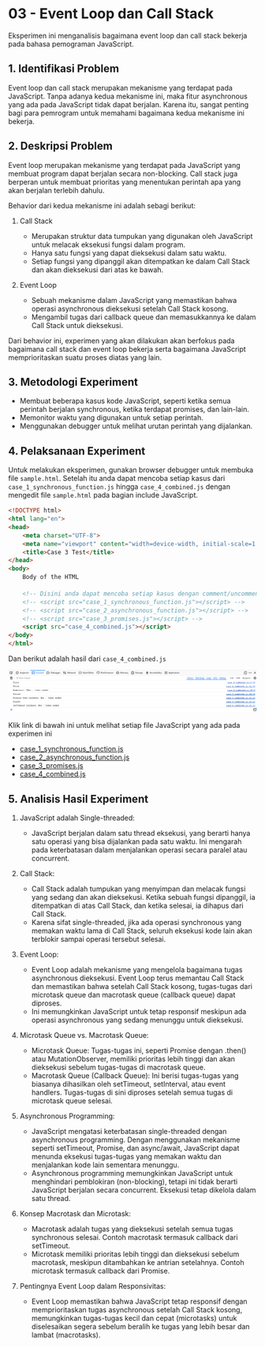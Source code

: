 # 03 - Event Loop dan Call Stack

Eksperimen ini menganalisis bagaimana event loop dan call stack bekerja pada bahasa pemograman JavaScript.

## 1. Identifikasi Problem

Event loop dan call stack merupakan mekanisme yang terdapat pada JavaScript. Tanpa adanya kedua mekanisme ini, maka fitur asynchronous yang ada pada JavaScript tidak dapat berjalan. Karena itu, sangat penting bagi para pemrogram untuk memahami bagaimana kedua mekanisme ini bekerja.

## 2. Deskripsi Problem

Event loop merupakan mekanisme yang terdapat pada JavaScript yang membuat program dapat berjalan secara non-blocking. Call stack juga berperan untuk membuat prioritas yang menentukan perintah apa yang akan berjalan terlebih dahulu.

Behavior dari kedua mekanisme ini adalah sebagi berikut:

1. Call Stack
    - Merupakan struktur data tumpukan yang digunakan oleh JavaScript untuk melacak eksekusi fungsi dalam program.
    - Hanya satu fungsi yang dapat dieksekusi dalam satu waktu.
    - Setiap fungsi yang dipanggil akan ditempatkan ke dalam Call Stack dan akan dieksekusi dari atas ke bawah.

2. Event Loop
    - Sebuah mekanisme dalam JavaScript yang memastikan bahwa operasi asynchronous dieksekusi setelah Call Stack kosong.
    - Mengambil tugas dari callback queue dan memasukkannya ke dalam Call Stack untuk dieksekusi.

Dari behavior ini, experimen yang akan dilakukan akan berfokus pada bagaimana call stack dan event loop bekerja serta bagaimana JavaScript memprioritaskan suatu proses diatas yang lain.

## 3. Metodologi Experiment

- Membuat beberapa kasus kode JavaScript, seperti ketika semua perintah berjalan synchronous, ketika terdapat promises, dan lain-lain.
- Memonitor waktu yang digunakan untuk setiap perintah.
- Menggunakan debugger untuk melihat urutan perintah yang dijalankan.

## 4. Pelaksanaan Experiment

Untuk melakukan eksperimen, gunakan browser debugger untuk membuka file `sample.html`. Setelah itu anda dapat mencoba setiap kasus dari `case_1_synchronous_function.js` hingga `case_4_combined.js` dengan mengedit file `sample.html` pada bagian include JavaScript.

```html
<!DOCTYPE html>
<html lang="en">
<head>
    <meta charset="UTF-8">
    <meta name="viewport" content="width=device-width, initial-scale=1.0">
    <title>Case 3 Test</title>
</head>
<body>
    Body of the HTML

    <!-- Disini anda dapat mencoba setiap kasus dengan comment/uncomment include JavaScript di bawah ini -->
    <!-- <script src="case_1_synchronous_function.js"></script> -->
    <!-- <script src="case_2_asynchronous_function.js"></script> -->
    <!-- <script src="case_3_promises.js"></script> -->
    <script src="case_4_combined.js"></script>
</body>
</html>
```

Dan berikut adalah hasil dari `case_4_combined.js`

![Output dari case_4_combined.js](./output_case_4.png)

Klik link di bawah ini untuk melihat setiap file JavaScript yang ada pada experimen ini

- [case_1_synchronous_function.js](case_1_synchronous_function.js)
- [case_2_asynchronous_function.js](case_2_asynchronous_function.js)
- [case_3_promises.js](case_3_promises.js)
- [case_4_combined.js](case_4_combined.js)

## 5. Analisis Hasil Experiment

1. JavaScript adalah Single-threaded:
    - JavaScript berjalan dalam satu thread eksekusi, yang berarti hanya satu operasi yang bisa dijalankan pada satu waktu. Ini mengarah pada keterbatasan dalam menjalankan operasi secara paralel atau concurrent.

2. Call Stack:
    - Call Stack adalah tumpukan yang menyimpan dan melacak fungsi yang sedang dan akan dieksekusi. Ketika sebuah fungsi dipanggil, ia ditempatkan di atas Call Stack, dan ketika selesai, ia dihapus dari Call Stack.
    - Karena sifat single-threaded, jika ada operasi synchronous yang memakan waktu lama di Call Stack, seluruh eksekusi kode lain akan terblokir sampai operasi tersebut selesai.

3. Event Loop:
    - Event Loop adalah mekanisme yang mengelola bagaimana tugas asynchronous dieksekusi. Event Loop terus memantau Call Stack dan memastikan bahwa setelah Call Stack kosong, tugas-tugas dari microtask queue dan macrotask queue (callback queue) dapat diproses.
    - Ini memungkinkan JavaScript untuk tetap responsif meskipun ada operasi asynchronous yang sedang menunggu untuk dieksekusi.

4. Microtask Queue vs. Macrotask Queue:
    - Microtask Queue: Tugas-tugas ini, seperti Promise dengan .then() atau MutationObserver, memiliki prioritas lebih tinggi dan akan dieksekusi sebelum tugas-tugas di macrotask queue.
    - Macrotask Queue (Callback Queue): Ini berisi tugas-tugas yang biasanya dihasilkan oleh setTimeout, setInterval, atau event handlers. Tugas-tugas di sini diproses setelah semua tugas di microtask queue selesai.

5. Asynchronous Programming:
    - JavaScript mengatasi keterbatasan single-threaded dengan asynchronous programming. Dengan menggunakan mekanisme seperti setTimeout, Promise, dan async/await, JavaScript dapat menunda eksekusi tugas-tugas yang memakan waktu dan menjalankan kode lain sementara menunggu.
    - Asynchronous programming memungkinkan JavaScript untuk menghindari pemblokiran (non-blocking), tetapi ini tidak berarti JavaScript berjalan secara concurrent. Eksekusi tetap dikelola dalam satu thread.

6. Konsep Macrotask dan Microtask:
    - Macrotask adalah tugas yang dieksekusi setelah semua tugas synchronous selesai. Contoh macrotask termasuk callback dari setTimeout.
    - Microtask memiliki prioritas lebih tinggi dan dieksekusi sebelum macrotask, meskipun ditambahkan ke antrian setelahnya. Contoh microtask termasuk callback dari Promise.

7. Pentingnya Event Loop dalam Responsivitas:
    - Event Loop memastikan bahwa JavaScript tetap responsif dengan memprioritaskan tugas asynchronous setelah Call Stack kosong, memungkinkan tugas-tugas kecil dan cepat (microtasks) untuk diselesaikan segera sebelum beralih ke tugas yang lebih besar dan lambat (macrotasks).
